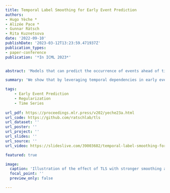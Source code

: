 ```yaml
---
title: Temporal Label Smoothing for Early Event Prediction
authors:
- Hugo Yèche *
- Alizée Pace *
- Gunnar Rätsch
- Rita Kuznetsova
date: '2022-09-10'
publishDate: '2023-03-12T13:23:59.471937Z'
publication_types:
- paper-conference
publication: '*In ICML 2023*'


abstract: 'Models that can predict the occurrence of events ahead of time with low false-alarm rates are critical to the acceptance of decision support systems in the medical community. This challenging task is typically treated as a simple binary classification, ignoring temporal dependencies between samples, whereas we propose to exploit this structure. We first introduce a common theoretical framework unifying dynamic survival analysis and early event prediction. Following an analysis of objectives from both fields, we propose Temporal Label Smoothing (TLS), a simpler, yet best-performing method that preserves prediction monotonicity over time. By focusing the objective on areas with a stronger predictive signal, TLS improves performance over all baselines on two large-scale benchmark tasks. Gains are particularly notable along clinically relevant measures, such as event recall at low false-alarm rates. TLS reduces the number of missed events by up to a factor of two over previously used approaches in early event prediction.'

summary: 'We show that by leveraging temporal dependencies in early event prediction in our objective, we can significantly improve performance over traditional MLE.'

tags:
    - Early Event Prediction
    - Regularization
    - Time Series
    
url_pdf: https://proceedings.mlr.press/v202/yeche23a.html
url_code: https://github.com/ratschlab/tls
url_dataset: ''
url_poster: ''
url_project: ''
url_slides: ''
url_source: ''
url_video: https://slideslive.com/39003602/temporal-label-smoothing-for-early-event-prediction?ref=speaker-89235

featured: true

image:
  caption: 'Illustration of the effect of TLS with stronger smoothing as we move away from the event.'
  focal_point: ''
  preview_only: false

---
```

